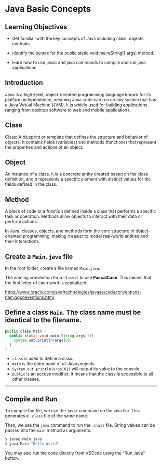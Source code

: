 #  Java Basic Concepts

## Learning Objectives

- Get familiar with the key concepts of Java including class, objects, methods.

- identify the syntax for the public static void main(String[] args) method.

- learn how to use javac and java commands to compile and run java applications.


## Introduction

Java is a high-level, object-oriented programming language known for its platform independence, meaning Java code can run on any system that has a Java Virtual Machine (JVM). It is widely used for building applications ranging from desktop software to web and mobile applications.

## Class
Class: A blueprint or template that defines the structure and behavior of objects. It contains fields (variables) and methods (functions) that represent the properties and actions of an object.

## Object
An instance of a class. It is a concrete entity created based on the class definition, and it represents a specific element with distinct values for the fields defined in the class.

## Method
 A block of code or a function defined inside a class that performs a specific task or operation. Methods allow objects to interact with their data or perform actions.

In Java, classes, objects, and methods form the core structure of object-oriented programming, making it easier to model real-world entities and their interactions.

## Create a `Main.java` file

In the root folder, create a file named `Main.java`.

The naming convention for a `class` is to use **PascalCase**. This means that the first letter of each word is capitalized.

https://www.oracle.com/java/technologies/javase/codeconventions-namingconventions.html

##  Define a class `Main`. The class name must be identical to the filename.

```java
public class Main {
  public static void main(String args[]){
    System.out.println(args[0]);
  }
}
```

- `class` is used to define a class.
- `main` is the entry point of all Java projects.
- `System.out.println(args[0])` will output its value to the console.
- `public` is an access modifier. It means that the class is accessible to all other classes.

---

##  Compile and Run

To compile the file, we use the `javac` command on the java file. This generates a `.class` file of the same name.

Then, we use the `java` command to run the `.class` file. String values can be passed into the `main` method as arguments.

```sh
$ javac Main.java
$ java Main "Hello World"
```

You may also run the code directly from VSCode using the "Run Java" button.